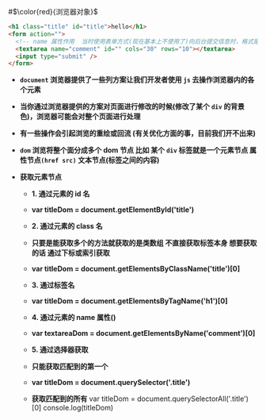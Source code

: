 #$\color{red}{浏览器对象}$

```html
<h1 class="title" id="title">hello</h1>
<form action="">
  <!-- name 属性作用  当时使用表单方式(现在基本上不使用了)向后台提交信息时，格式是name 写上后台需要的名字 -->
  <textarea name="comment" id="" cols="30" rows="10"></textarea>
  <input type="submit" />
</form>
```

- **`document` 浏览器提供了一些列方案让我们开发者使用 `js` 去操作浏览器内的各个元素**
- **当你通过浏览器提供的方案对页面进行修改的时候(修改了某个 `div` 的背景色)，浏览器可能会对整个页面进行处理**
- **有一些操作会引起浏览的重绘或回流 (有关优化方面的事，目前我们开不出来)**
- **`dom` 浏览将整个面分成多个 dom 节点 比如 某个 `div` 标签就是一个元素节点 属性节点`(href src)` 文本节点(标签之间的内容)**
- **获取元素节点**

  - **1. 通过元素的 id 名**
  - **var titleDom = document.getElementById('title')**
  - **2. 通过元素的 class 名**
  - **只要是能获取多个的方法就获取的是类数组 不直接获取标签本身 想要获取的话 通过下标或索引获取**
  - **var titleDom = document.getElementsByClassName('title')[0]**
  - **3. 通过标签名**
  - **var titleDom = document.getElementsByTagName('h1')[0]**
  - **4. 通过元素的 name 属性()**
  - **var textareaDom = document.getElementsByName('comment')[0]**
  - **5. 通过选择器获取**
  - **只能获取匹配到的第一个**
  - **var titleDom = document.querySelector('.title')**
  - **获取匹配到的所有**
    var titleDom = document.querySelectorAll('.title')[0]
    console.log(titleDom)

    </script>
  </body>

</html>
